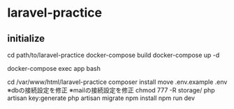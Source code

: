 # laravel-practice

## initialize
cd path/to/laravel-practice
docker-compose build
docker-compose up -d

docker-compose exec app bash

cd /var/www/html/laravel-practice
composer install
move .env.example .env
  ※dbの接続設定を修正
  ※mailの接続設定を修正
chmod 777 -R storage/
php artisan key:generate
php artisan migrate
npm install
npm run dev